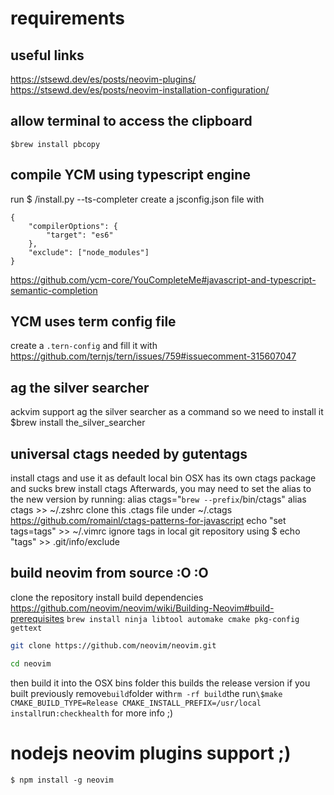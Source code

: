 # requirements

## useful links

https://stsewd.dev/es/posts/neovim-plugins/
https://stsewd.dev/es/posts/neovim-installation-configuration/

## allow terminal to access the clipboard

`$brew install pbcopy`

## compile YCM using typescript engine

run \$ /install.py --ts-completer
create a jsconfig.json file with

```
{
    "compilerOptions": {
        "target": "es6"
    },
    "exclude": ["node_modules"]
}
```

https://github.com/ycm-core/YouCompleteMe#javascript-and-typescript-semantic-completion

## YCM uses term config file

create a `.tern-config` and fill it with
https://github.com/ternjs/tern/issues/759#issuecomment-315607047

## ag the silver searcher

ackvim support ag the silver searcher as a command so we need to install it
\$brew install the_silver_searcher

## universal ctags needed by gutentags

install ctags and use it as default local bin OSX has its own ctags package and sucks
brew install ctags
Afterwards, you may need to set the alias to the new version by running:
alias ctags="`brew --prefix`/bin/ctags"
alias ctags >> ~/.zshrc
clone this .ctags file under ~/.ctags https://github.com/romainl/ctags-patterns-for-javascript
echo "set tags=tags" >> ~/.vimrc
ignore tags in local git repository using
\$ echo "tags" >> .git/info/exclude

## build neovim from source :O :O

clone the repository
install build dependencies
https://github.com/neovim/neovim/wiki/Building-Neovim#build-prerequisites
`brew install ninja libtool automake cmake pkg-config gettext`

```sh
git clone https://github.com/neovim/neovim.git
```

```sh
cd neovim
```

then build it into the OSX bins folder this builds the release version if you built previously remove`build`folder with`rm -rf build`the run`\$make CMAKE_BUILD_TYPE=Release CMAKE_INSTALL_PREFIX=/usr/local install`run`:checkhealth` for more info ;)

# nodejs neovim plugins support ;)

`$ npm install -g neovim`
